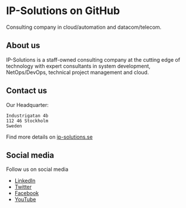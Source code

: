# IP-Solutions on GitHub

Consulting company in cloud/automation and datacom/telecom.

## About us

IP-Solutions is a staff-owned consulting company at the cutting edge of technology with expert consultants in system development, NetOps/DevOps, technical project management and cloud.

## Contact us

Our Headquarter:
```plain
Industrigatan 4b
112 46 Stockholm
Sweden
```

Find more details on [ip-solutions.se](https://www.ip-solutions.se/en/contact-us)

## Social media

Follow us on social media
- [LinkedIn](https://www.linkedin.com/company/ip-solutions-ab)
- [Twitter](https://twitter.com/ipsolutions_se)
- [Facebook](https://www.facebook.com/ipsolutions.se)
- [YouTube](https://www.youtube.com/channel/UCLePZeD49BCg9pW4HXtTHuQ)
